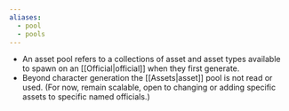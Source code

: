 ```yaml
---
aliases:
  - pool
  - pools
---
```



- An asset pool refers to a collections of asset and asset types available to spawn on an [[Official|official]] when they first generate.
- Beyond character generation the [[Assets|asset]] pool is not read or used. (For now, remain scalable, open to changing or adding specific assets to specific named officials.)